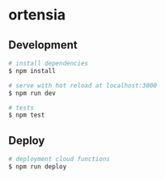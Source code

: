 # ortensia

## Development

``` bash
# install dependencies
$ npm install

# serve with hot reload at localhost:3000
$ npm run dev

# tests
$ npm test
```

## Deploy

```bash
# deployment cloud functions
$ npm run deploy
```